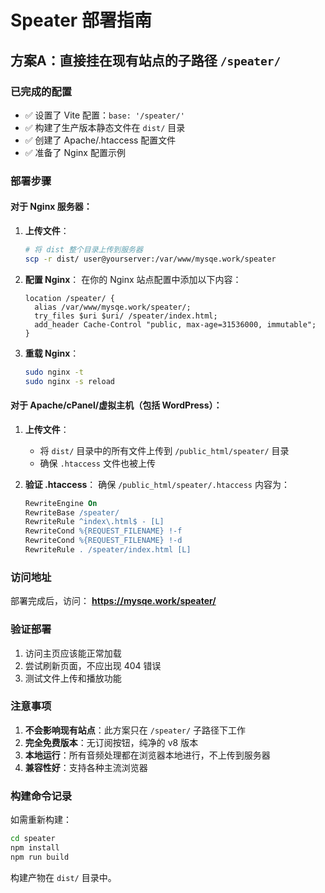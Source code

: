 # Speater 部署指南

## 方案A：直接挂在现有站点的子路径 `/speater/`

### 已完成的配置
- ✅ 设置了 Vite 配置：`base: '/speater/'` 
- ✅ 构建了生产版本静态文件在 `dist/` 目录
- ✅ 创建了 Apache/.htaccess 配置文件
- ✅ 准备了 Nginx 配置示例

### 部署步骤

#### 对于 Nginx 服务器：

1. **上传文件**：
   ```bash
   # 将 dist 整个目录上传到服务器
   scp -r dist/ user@yourserver:/var/www/mysqe.work/speater
   ```

2. **配置 Nginx**：
   在你的 Nginx 站点配置中添加以下内容：
   ```nginx
   location /speater/ {
     alias /var/www/mysqe.work/speater/;
     try_files $uri $uri/ /speater/index.html;
     add_header Cache-Control "public, max-age=31536000, immutable";
   }
   ```

3. **重载 Nginx**：
   ```bash
   sudo nginx -t
   sudo nginx -s reload
   ```

#### 对于 Apache/cPanel/虚拟主机（包括 WordPress）：

1. **上传文件**：
   - 将 `dist/` 目录中的所有文件上传到 `/public_html/speater/` 目录
   - 确保 `.htaccess` 文件也被上传

2. **验证 .htaccess**：
   确保 `/public_html/speater/.htaccess` 内容为：
   ```apache
   RewriteEngine On
   RewriteBase /speater/
   RewriteRule ^index\.html$ - [L]
   RewriteCond %{REQUEST_FILENAME} !-f
   RewriteCond %{REQUEST_FILENAME} !-d
   RewriteRule . /speater/index.html [L]
   ```

### 访问地址

部署完成后，访问：
**https://mysqe.work/speater/**

### 验证部署

1. 访问主页应该能正常加载
2. 尝试刷新页面，不应出现 404 错误
3. 测试文件上传和播放功能

### 注意事项

1. **不会影响现有站点**：此方案只在 `/speater/` 子路径下工作
2. **完全免费版本**：无订阅按钮，纯净的 v8 版本
3. **本地运行**：所有音频处理都在浏览器本地进行，不上传到服务器
4. **兼容性好**：支持各种主流浏览器

### 构建命令记录

如需重新构建：
```bash
cd speater
npm install
npm run build
```

构建产物在 `dist/` 目录中。